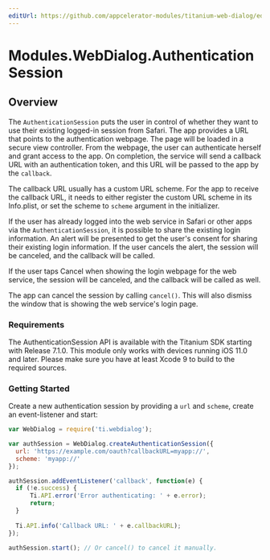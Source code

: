 ```yaml
---
editUrl: https://github.com/appcelerator-modules/titanium-web-dialog/edit/master/apidoc/AuthenticationSession.yml
---
```

# Modules.WebDialog.AuthenticationSession

<TypeHeader/>

## Overview

The `AuthenticationSession` puts the user in control of whether they want to use 
their existing logged-in session from Safari. The app provides a URL that points 
to the authentication webpage. The page will be loaded in a secure view controller. 
From the webpage, the user can authenticate herself and grant access to the app. 
On completion, the service will send a callback URL with an authentication token, 
and this URL will be passed to the app by the `callback`.

The callback URL usually has a custom URL scheme. For the app to receive the 
callback URL, it needs to either register the custom URL scheme in its Info.plist, 
or set the scheme to `scheme` argument in the initializer.

If the user has already logged into the web service in Safari or other apps via 
the `AuthenticationSession`, it is possible to share the existing login information. 
An alert will be presented to get the user's consent for sharing their existing login
information. If the user cancels the alert, the session will be canceled, and 
the callback will be called.

If the user taps Cancel when showing the login webpage for the web service, 
the session will be canceled, and the callback will be called as well.

The app can cancel the session by calling `cancel()`. This will also dismiss 
the window that is showing the web service's login page.

### Requirements

The AuthenticationSession API is available with the Titanium SDK starting with Release 7.1.0.
This module only works with devices running iOS 11.0 and later.
Please make sure you have at least Xcode 9 to build to the required sources.

### Getting Started

Create a new authentication session by providing a `url` and `scheme`, create an event-listener and start:

``` javascript
var WebDialog = require('ti.webdialog');

var authSession = WebDialog.createAuthenticationSession({
  url: 'https://example.com/oauth?callbackURL=myapp://',
  scheme: 'myapp://'
});

authSession.addEventListener('callback', function(e) {
  if (!e.success) {
      Ti.API.error('Error authenticating: ' + e.error);
      return;
  }
  
  Ti.API.info('Callback URL: ' + e.callbackURL);
});

authSession.start(); // Or cancel() to cancel it manually.
```

<ApiDocs/>
